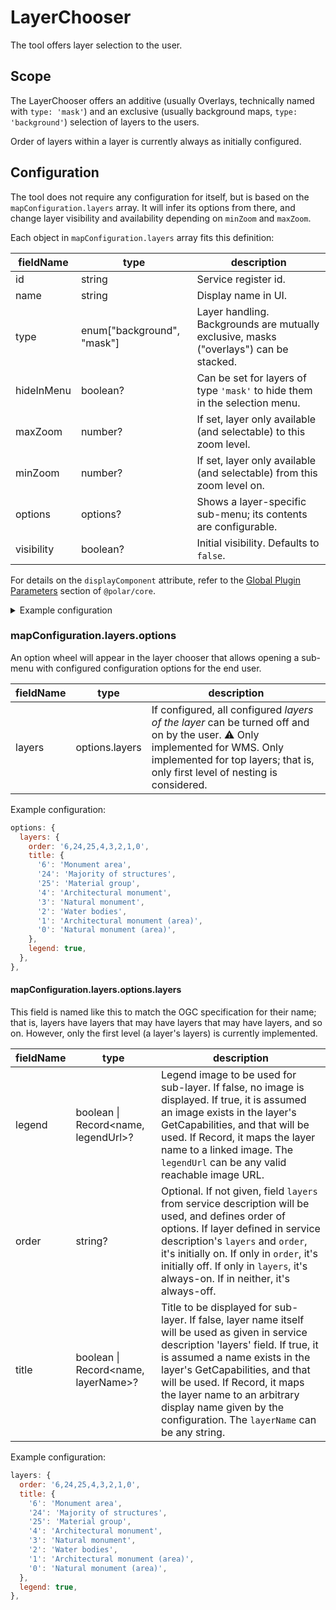 # LayerChooser

The tool offers layer selection to the user.

## Scope

The LayerChooser offers an additive (usually Overlays, technically named with `type: 'mask'`) and an exclusive (usually background maps, `type: 'background'`) selection of layers to the users.

Order of layers within a layer is currently always as initially configured.

## Configuration

The tool does not require any configuration for itself, but is based on the `mapConfiguration.layers` array. It will infer its options from there, and change layer visibility and availability depending on `minZoom` and `maxZoom`.

Each object in `mapConfiguration.layers` array fits this definition:

| fieldName | type | description |
| - | - | - |
| id | string | Service register id. |
| name | string | Display name in UI. |
| type | enum["background", "mask"] | Layer handling. Backgrounds are mutually exclusive, masks ("overlays") can be stacked. |
| hideInMenu | boolean? | Can be set for layers of type `'mask'` to hide them in the selection menu. |
| maxZoom | number? | If set, layer only available (and selectable) to this zoom level. |
| minZoom | number? | If set, layer only available (and selectable) from this zoom level on. |
| options | options? | Shows a layer-specific sub-menu; its contents are configurable. |
| visibility | boolean? | Initial visibility. Defaults to `false`. |

For details on the `displayComponent` attribute, refer to the [Global Plugin Parameters](../../core/README.md#global-plugin-parameters) section of `@polar/core`.

<details>
<summary>Example configuration</summary>

```js
layers: [
  {
    id: backgroundmap,
    visibility: true,
    type: 'background',
    name: 'Basemap Grayscale',
  },
  {
    id: memorialsWFS,
    visibility: false,
    hideInMenu: true,
    type: 'mask',
    name: 'Memorial (WFS)',
    minZoom: 7,
  },
  {
    id: memorialsWMS,
    visibility: true,
    type: 'mask',
    name: 'Cultural monuments (list)',
    options: {
      layers: {
        order: '6,24,25,4,3,2,1,0',
        title: {
          '6': 'Monument area',
          '24': 'Majority of structures',
          '25': 'Material group',
          '4': 'Architectural monument',
          '3': 'Natural monument',
          '2': 'Water bodies',
          '1': 'Architectural monument (area)',
          '0': 'Natural monument (area)',
        },
        legend: true,
      },
    },
  },
]
```

</details>

### mapConfiguration.layers.options

An option wheel will appear in the layer chooser that allows opening a sub-menu with configured configuration options for the end user.

| fieldName | type | description |
| - | - | - |
| layers | options.layers | If configured, all configured _layers of the layer_ can be turned off and on by the user. ⚠️ Only implemented for WMS. Only implemented for top layers; that is, only first level of nesting is considered. |

Example configuration:
```js
options: {
  layers: {
    order: '6,24,25,4,3,2,1,0',
    title: {
      '6': 'Monument area',
      '24': 'Majority of structures',
      '25': 'Material group',
      '4': 'Architectural monument',
      '3': 'Natural monument',
      '2': 'Water bodies',
      '1': 'Architectural monument (area)',
      '0': 'Natural monument (area)',
    },
    legend: true,
  },
},
```

#### mapConfiguration.layers.options.layers

This field is named like this to match the OGC specification for their name; that is, layers have layers that may have layers that may have layers, and so on. However, only the first level (a layer's layers) is currently implemented.

| fieldName | type | description |
| - | - | - |
| legend | boolean \| Record<name, legendUrl>? | Legend image to be used for sub-layer. If false, no image is displayed. If true, it is assumed an image exists in the layer's GetCapabilities, and that will be used. If Record, it maps the layer name to a linked image. The `legendUrl` can be any valid reachable image URL. |
| order | string? | Optional. If not given, field `layers` from service description will be used, and defines order of options. If layer defined in service description's `layers` and `order`, it's initially on. If only in `order`, it's initially off. If only in `layers`, it's always-on. If in neither, it's always-off. |
| title | boolean \| Record<name, layerName>? | Title to be displayed for sub-layer. If false, layer name itself will be used as given in service description 'layers' field. If true, it is assumed a name exists in the layer's GetCapabilities, and that will be used. If Record, it maps the layer name to an arbitrary display name given by the configuration. The `layerName` can be any string. |

Example configuration:
```js
layers: {
  order: '6,24,25,4,3,2,1,0',
  title: {
    '6': 'Monument area',
    '24': 'Majority of structures',
    '25': 'Material group',
    '4': 'Architectural monument',
    '3': 'Natural monument',
    '2': 'Water bodies',
    '1': 'Architectural monument (area)',
    '0': 'Natural monument (area)',
  },
  legend: true,
},
```
